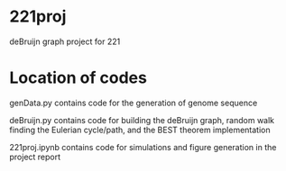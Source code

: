 # 221proj
deBruijn graph project for 221
# Location of codes
genData.py contains code for the generation of genome sequence

deBruijn.py contains code for building the deBruijn graph, random walk finding the Eulerian cycle/path, and the BEST theorem implementation

221proj.ipynb contains code for simulations and figure generation in the project report
